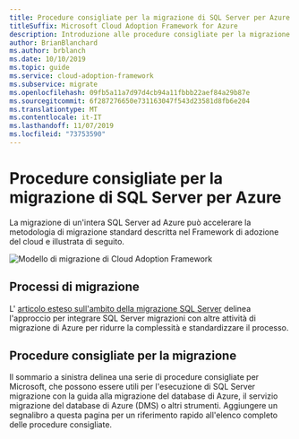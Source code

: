 ```yaml
---
title: Procedure consigliate per la migrazione di SQL Server per Azure
titleSuffix: Microsoft Cloud Adoption Framework for Azure
description: Introduzione alle procedure consigliate per la migrazione di SQL Server per Azure
author: BrianBlanchard
ms.author: brblanch
ms.date: 10/10/2019
ms.topic: guide
ms.service: cloud-adoption-framework
ms.subservice: migrate
ms.openlocfilehash: 09fb5a11a7d97d4cb94a11fbbb22aef84a29b87e
ms.sourcegitcommit: 6f287276650e731163047f543d23581d8fb6e204
ms.translationtype: MT
ms.contentlocale: it-IT
ms.lasthandoff: 11/07/2019
ms.locfileid: "73753590"
---
```

# <a name="sql-server-migration-best-practices-for-azure"></a>Procedure consigliate per la migrazione di SQL Server per Azure

La migrazione di un'intera SQL Server ad Azure può accelerare la metodologia di migrazione standard descritta nel Framework di adozione del cloud e illustrata di seguito.

![Modello di migrazione di Cloud Adoption Framework](../../_images/operational-transformation-migrate.png)

## <a name="migration-processes"></a>Processi di migrazione

L' [articolo esteso sull'ambito della migrazione SQL Server](../expanded-scope/sql-migration.md) delinea l'approccio per integrare SQL Server migrazioni con altre attività di migrazione di Azure per ridurre la complessità e standardizzare il processo.

## <a name="migration-best-practices"></a>Procedure consigliate per la migrazione

Il sommario a sinistra delinea una serie di procedure consigliate per Microsoft, che possono essere utili per l'esecuzione di SQL Server migrazione con la guida alla migrazione del database di Azure, il servizio migrazione del database di Azure (DMS) o altri strumenti. Aggiungere un segnalibro a questa pagina per un riferimento rapido all'elenco completo delle procedure consigliate.
